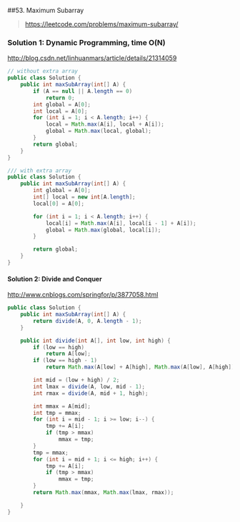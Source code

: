 ##53. Maximum Subarray
> https://leetcode.com/problems/maximum-subarray/

### Solution 1: Dynamic Programming, time O(N)
http://blog.csdn.net/linhuanmars/article/details/21314059
```java
// without extra array
public class Solution {
	public int maxSubArray(int[] A) {
		if (A == null || A.length == 0)
			return 0;
		int global = A[0];
		int local = A[0];
		for (int i = 1; i < A.length; i++) {
			local = Math.max(A[i], local + A[i]);
			global = Math.max(local, global);
		}
		return global;
	}
}
```
```java
/// with extra array
public class Solution {
	public int maxSubArray(int[] A) {
		int global = A[0];
		int[] local = new int[A.length];
		local[0] = A[0];

		for (int i = 1; i < A.length; i++) {
			local[i] = Math.max(A[i], local[i - 1] + A[i]);
			global = Math.max(global, local[i]);
		}

		return global;
	}
}
```
#### Solution 2: Divide and Conquer
http://www.cnblogs.com/springfor/p/3877058.html
```java
public class Solution {
	public int maxSubArray(int[] A) {
		return divide(A, 0, A.length - 1);
	}

	public int divide(int A[], int low, int high) {
		if (low == high)
			return A[low];
		if (low == high - 1)
			return Math.max(A[low] + A[high], Math.max(A[low], A[high]));

		int mid = (low + high) / 2;
		int lmax = divide(A, low, mid - 1);
		int rmax = divide(A, mid + 1, high);

		int mmax = A[mid];
		int tmp = mmax;
		for (int i = mid - 1; i >= low; i--) {
			tmp += A[i];
			if (tmp > mmax)
				mmax = tmp;
		}
		tmp = mmax;
		for (int i = mid + 1; i <= high; i++) {
			tmp += A[i];
			if (tmp > mmax)
				mmax = tmp;
		}
		return Math.max(mmax, Math.max(lmax, rmax));

	}
}
```
